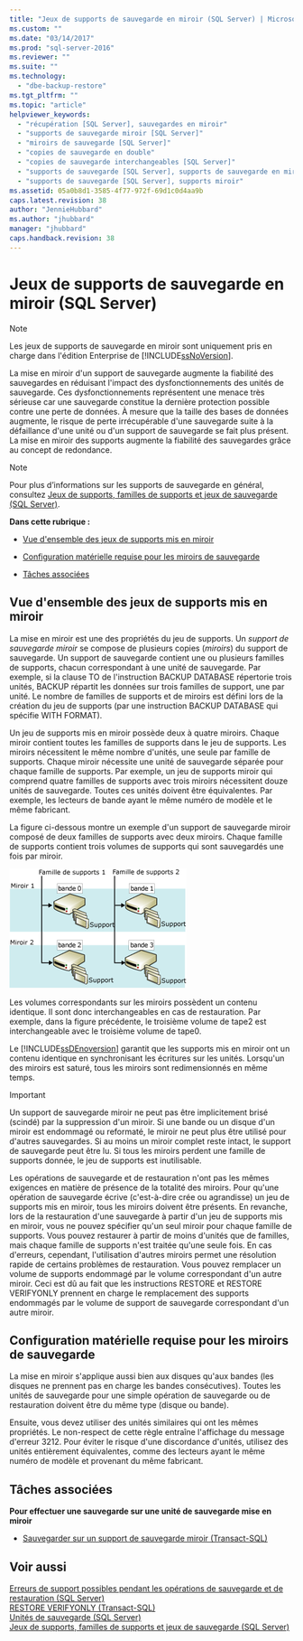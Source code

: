 ```yaml
---
title: "Jeux de supports de sauvegarde en miroir (SQL Server) | Microsoft Docs"
ms.custom: ""
ms.date: "03/14/2017"
ms.prod: "sql-server-2016"
ms.reviewer: ""
ms.suite: ""
ms.technology: 
  - "dbe-backup-restore"
ms.tgt_pltfrm: ""
ms.topic: "article"
helpviewer_keywords: 
  - "récupération [SQL Server], sauvegardes en miroir"
  - "supports de sauvegarde miroir [SQL Server]"
  - "miroirs de sauvegarde [SQL Server]"
  - "copies de sauvegarde en double"
  - "copies de sauvegarde interchangeables [SQL Server]"
  - "supports de sauvegarde [SQL Server], supports de sauvegarde en miroir"
  - "supports de sauvegarde [SQL Server], supports miroir"
ms.assetid: 05a0b8d1-3585-4f77-972f-69d1c0d4aa9b
caps.latest.revision: 38
author: "JennieHubbard"
ms.author: "jhubbard"
manager: "jhubbard"
caps.handback.revision: 38
---
```

# Jeux de supports de sauvegarde en miroir (SQL Server)
    
> [!NOTE]  
>  Les jeux de supports de sauvegarde en miroir sont uniquement pris en charge dans l'édition Enterprise de [!INCLUDE[ssNoVersion](../../includes/ssnoversion-md.md)].  
  
 La mise en miroir d'un support de sauvegarde augmente la fiabilité des sauvegardes en réduisant l'impact des dysfonctionnements des unités de sauvegarde. Ces dysfonctionnements représentent une menace très sérieuse car une sauvegarde constitue la dernière protection possible contre une perte de données. À mesure que la taille des bases de données augmente, le risque de perte irrécupérable d'une sauvegarde suite à la défaillance d'une unité ou d'un support de sauvegarde se fait plus présent. La mise en miroir des supports augmente la fiabilité des sauvegardes grâce au concept de redondance.  
  
> [!NOTE]  
>  Pour plus d’informations sur les supports de sauvegarde en général, consultez [Jeux de supports, familles de supports et jeux de sauvegarde &#40;SQL Server&#41;](../../relational-databases/backup-restore/media-sets-media-families-and-backup-sets-sql-server.md).  
  
 **Dans cette rubrique :**  
  
-   [Vue d'ensemble des jeux de supports mis en miroir](#OverviewofMirroredMediaSets)  
  
-   [Configuration matérielle requise pour les miroirs de sauvegarde](#HardwareReqs)  
  
-   [Tâches associées](#RelatedTasks)  
  
##  <a name="OverviewofMirroredMediaSets"></a> Vue d'ensemble des jeux de supports mis en miroir  
 La mise en miroir est une des propriétés du jeu de supports. Un *support de sauvegarde miroir* se compose de plusieurs copies (*miroirs*) du support de sauvegarde. Un support de sauvegarde contient une ou plusieurs familles de supports, chacun correspondant à une unité de sauvegarde. Par exemple, si la clause TO de l'instruction BACKUP DATABASE répertorie trois unités, BACKUP répartit les données sur trois familles de support, une par unité. Le nombre de familles de supports et de miroirs est défini lors de la création du jeu de supports (par une instruction BACKUP DATABASE qui spécifie WITH FORMAT).  
  
 Un jeu de supports mis en miroir possède deux à quatre miroirs. Chaque miroir contient toutes les familles de supports dans le jeu de supports. Les miroirs nécessitent le même nombre d'unités, une seule par famille de supports. Chaque miroir nécessite une unité de sauvegarde séparée pour chaque famille de supports. Par exemple, un jeu de supports miroir qui comprend quatre familles de supports avec trois miroirs nécessitent douze unités de sauvegarde. Toutes ces unités doivent être équivalentes. Par exemple, les lecteurs de bande ayant le même numéro de modèle et le même fabricant.  
  
 La figure ci-dessous montre un exemple d'un support de sauvegarde miroir composé de deux familles de supports avec deux miroirs. Chaque famille de supports contient trois volumes de supports qui sont sauvegardés une fois par miroir.  
  
 ![Jeu de supports en miroir : deux familles avec deux miroirs](../../relational-databases/backup-restore/media/bnr-backup-media-mirror.gif "Jeu de supports en miroir : deux familles avec deux miroirs")  
  
 Les volumes correspondants sur les miroirs possèdent un contenu identique. Il sont donc interchangeables en cas de restauration. Par exemple, dans la figure précédente, le troisième volume de tape2 est interchangeable avec le troisième volume de tape0.  
  
 Le [!INCLUDE[ssDEnoversion](../../includes/ssdenoversion-md.md)] garantit que les supports mis en miroir ont un contenu identique en synchronisant les écritures sur les unités. Lorsqu'un des miroirs est saturé, tous les miroirs sont redimensionnés en même temps.  
  
> [!IMPORTANT]  
>  Un support de sauvegarde miroir ne peut pas être implicitement brisé (scindé) par la suppression d'un miroir. Si une bande ou un disque d'un miroir est endommagé ou reformaté, le miroir ne peut plus être utilisé pour d'autres sauvegardes. Si au moins un miroir complet reste intact, le support de sauvegarde peut être lu. Si tous les miroirs perdent une famille de supports donnée, le jeu de supports est inutilisable.  
  
 Les opérations de sauvegarde et de restauration n'ont pas les mêmes exigences en matière de présence de la totalité des miroirs. Pour qu'une opération de sauvegarde écrive (c'est-à-dire crée ou agrandisse) un jeu de supports mis en miroir, tous les miroirs doivent être présents. En revanche, lors de la restauration d'une sauvegarde à partir d'un jeu de supports mis en miroir, vous ne pouvez spécifier qu'un seul miroir pour chaque famille de supports. Vous pouvez restaurer à partir de moins d'unités que de familles, mais chaque famille de supports n'est traitée qu'une seule fois. En cas d'erreurs, cependant, l'utilisation d'autres miroirs permet une résolution rapide de certains problèmes de restauration. Vous pouvez remplacer un volume de supports endommagé par le volume correspondant d'un autre miroir. Ceci est dû au fait que les instructions RESTORE et RESTORE VERIFYONLY prennent en charge le remplacement des supports endommagés par le volume de support de sauvegarde correspondant d'un autre miroir.  
  
##  <a name="HardwareReqs"></a> Configuration matérielle requise pour les miroirs de sauvegarde  
 La mise en miroir s'applique aussi bien aux disques qu'aux bandes (les disques ne prennent pas en charge les bandes consécutives). Toutes les unités de sauvegarde pour une simple opération de sauvegarde ou de restauration doivent être du même type (disque ou bande).  
  
 Ensuite, vous devez utiliser des unités similaires qui ont les mêmes propriétés. Le non-respect de cette règle entraîne l'affichage du message d'erreur 3212. Pour éviter le risque d'une discordance d'unités, utilisez des unités entièrement équivalentes, comme des lecteurs ayant le même numéro de modèle et provenant du même fabricant.  
  
##  <a name="RelatedTasks"></a> Tâches associées  
 **Pour effectuer une sauvegarde sur une unité de sauvegarde mise en miroir**  
  
-   [Sauvegarder sur un support de sauvegarde miroir &#40;Transact-SQL&#41;](../../relational-databases/backup-restore/back-up-to-a-mirrored-media-set-transact-sql.md)  
  
## Voir aussi  
 [Erreurs de support possibles pendant les opérations de sauvegarde et de restauration &#40;SQL Server&#41;](../../relational-databases/backup-restore/possible-media-errors-during-backup-and-restore-sql-server.md)   
 [RESTORE VERIFYONLY &#40;Transact-SQL&#41;](../Topic/RESTORE%20VERIFYONLY%20\(Transact-SQL\).md)   
 [Unités de sauvegarde &#40;SQL Server&#41;](../../relational-databases/backup-restore/backup-devices-sql-server.md)   
 [Jeux de supports, familles de supports et jeux de sauvegarde &#40;SQL Server&#41;](../../relational-databases/backup-restore/media-sets-media-families-and-backup-sets-sql-server.md)  
  
  